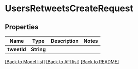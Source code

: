 # UsersRetweetsCreateRequest

## Properties
Name | Type | Description | Notes
------------ | ------------- | ------------- | -------------
**tweetId** | **String** |  | 

[[Back to Model list]](../README.md#documentation-for-models) [[Back to API list]](../README.md#documentation-for-api-endpoints) [[Back to README]](../README.md)


